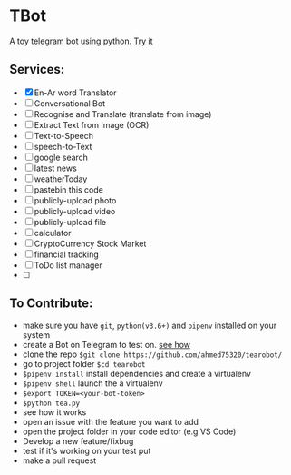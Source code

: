 # TBot
  A toy telegram bot using python. [Try it](https://t.me/tearobot)

## Services:
- [x] En-Ar word Translator
- [ ] Conversational Bot
- [ ] Recognise and Translate (translate from image)
- [ ] Extract Text from Image (OCR)
- [ ] Text-to-Speech
- [ ] speech-to-Text
- [ ] google search
- [ ] latest news
- [ ] weatherToday
- [ ] pastebin this code
- [ ] publicly-upload photo
- [ ] publicly-upload video
- [ ] publicly-upload file
- [ ] calculator
- [ ] CryptoCurrency Stock Market
- [ ] financial tracking
- [ ] ToDo list manager
- [ ] 

## To Contribute:
* make sure you have `git`, `python(v3.6+)` and `pipenv` installed on your system
* create a Bot on Telegram to test on. [see how](https://core.telegram.org/bots#3-how-do-i-create-a-bot)
* clone the repo `$git clone https://github.com/ahmed75320/tearobot/`
* go to project folder `$cd tearobot`
* `$pipenv install` install dependencies and create a virtualenv
* `$pipenv shell` launch the a virtualenv
* `$export TOKEN=<your-bot-token>`
* `$python tea.py`
* see how it works
* open an issue with the feature you want to add
* open the project folder in your code editor (e.g VS Code)
* Develop a new feature/fixbug
* test if it's working on your test put
* make a pull request
